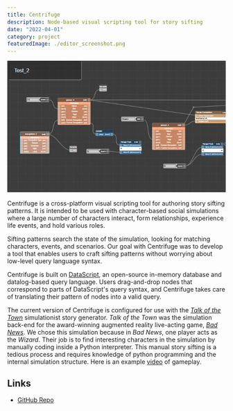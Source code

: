 ```yaml
---
title: Centrifuge
description: Node-based visual scripting tool for story sifting
date: "2022-04-01"
category: project
featuredImage: ./editor_screenshot.png
---
```


![Centrifuge editor screenshot](./editor_screenshot.png)

Centrifuge is a cross-platform visual scripting tool for authoring story sifting patterns.
It is intended to be used with character-based social simulations where a large number of
characters interact, form relationships, experience life events, and hold various roles.

Sifting patterns search the state of the simulation, looking for matching characters, events,
and scenarios. Our goal with Centrifuge was to develop a tool that enables users to craft
sifting patterns without worrying about low-level query language syntax.

Centrifuge is built on [DataScript](https://github.com/tonsky/datascript), an open-source
in-memory database and datalog-based query language. Users drag-and-drop nodes that correspond
to parts of DataScript's query syntax, and Centrifuge takes care of translating their pattern
of nodes into a valid query.

The current version of Centrifuge is configured for use with the [_Talk of the Town_](https://github.com/james-owen-ryan/talktown)
simulationist story generator. _Talk of the Town_ was the simulation back-end for the
award-winning augmented reality live-acting game, [_Bad News_](https://users.soe.ucsc.edu/~jor/publications/samuelBadNews.pdf).
We chose this simulation because in _Bad News_, one player acts as the _Wizard_.
Their job is to find interesting characters in the simulation by manually coding inside a
Python interpreter. This manual story sifting is a tedious process and requires knowledge of
python programming and the internal simulation structure. Here is an example
[video](https://www.youtube.com/watch?v=NUnp44OkaQo) of gameplay.

## Links

- [GitHub Repo](https://github.com/ShiJbey/centrifuge)
